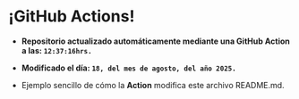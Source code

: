 # ¡GitHub Actions!
* **Repositorio actualizado automáticamente mediante una GitHub Action a las: `12:37:16hrs.`**
* **Modificado el día: `18, del mes de agosto, del año 2025.`**

* Ejemplo sencillo de cómo la **Action** modifica este archivo README.md.
